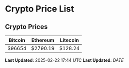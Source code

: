# Crypto Price List

## Crypto Prices
| Bitcoin | Ethereum | Litecoin |
| ------- | -------- | -------- |
| $96654 | $2790.19 | $128.24 |
**Last Updated:** 2025-02-22 17:44 UTC
**Last Updated:** $DATE$

